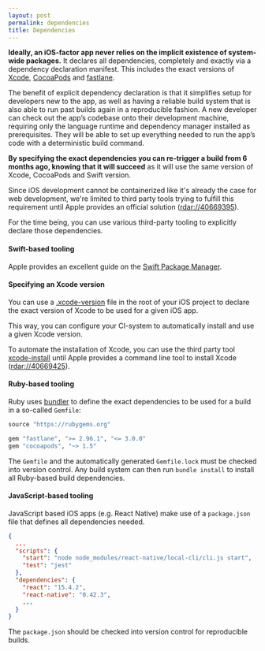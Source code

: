 ```yaml
---
layout: post
permalink: dependencies
title: Dependencies
---
```


**Ideally, an iOS-factor app never relies on the implicit existence of system-wide packages.** It declares all dependencies, completely and exactly via a dependency declaration manifest. This includes the exact versions of [Xcode](https://developer.apple.com/xcode), [CocoaPods](https://cocoapods.org) and [fastlane](https://fastlane.tools). 

The benefit of explicit dependency declaration is that it simplifies setup for developers new to the app, as well as having a reliable build system that is also able to run past builds again in a reproducible fashion. A new developer can check out the app’s codebase onto their development machine, requiring only the language runtime and dependency manager installed as prerequisites. They will be able to set up everything needed to run the app’s code with a deterministic build command.

**By specifying the exact dependencies you can re-trigger a build from 6 months ago, knowing that it will succeed** as it will use the same version of Xcode, CocoaPods and Swift version. 

Since iOS development cannot be containerized like it's already the case for web development, we're limited to third party tools trying to fulfill this requirement until Apple provides an official solution ([rdar://40669395](https://openradar.appspot.com/radar?id=4929082424819712)).

For the time being, you can use various third-party tooling to explicitly declare those dependencies.

#### Swift-based tooling

Apple provides an excellent guide on the [Swift Package Manager](https://swift.org/package-manager).

#### Specifying an Xcode version

You can use a [.xcode-version](https://github.com/fastlane/ci/blob/master/docs/xcode-version.md) file in the root of your iOS project to declare the exact version of Xcode to be used for a given iOS app.

This way, you can configure your CI-system to automatically install and use a given Xcode version. 

To automate the installation of Xcode, you can use the third party tool [xcode-install](https://github.com/krausefx/xcode-install) until Apple provides a command line tool to install Xcode ([rdar://40669425](https://openradar.appspot.com/radar?id=5064112975380480)).

#### Ruby-based tooling

Ruby uses [bundler](https://bundler.io) to define the exact dependencies to be used for a build in a so-called `Gemfile`:

```ruby
source "https://rubygems.org"

gem "fastlane", ">= 2.96.1", "<= 3.0.0"
gem "cocoapods", "~> 1.5"
```

The `Gemfile` and the automatically generated `Gemfile.lock` must be checked into version control. Any build system can then run `bundle install` to install all Ruby-based build dependencies.

#### JavaScript-based tooling

JavaScript based iOS apps (e.g. React Native) make use of a `package.json` file that defines all dependencies needed.

```json
{
  ...
  "scripts": {
    "start": "node node_modules/react-native/local-cli/cli.js start",
    "test": "jest"
  },
  "dependencies": {
    "react": "15.4.2",
    "react-native": "0.42.3",
    ...
  }
}
```

The `package.json` should be checked into version control for reproducible builds.
